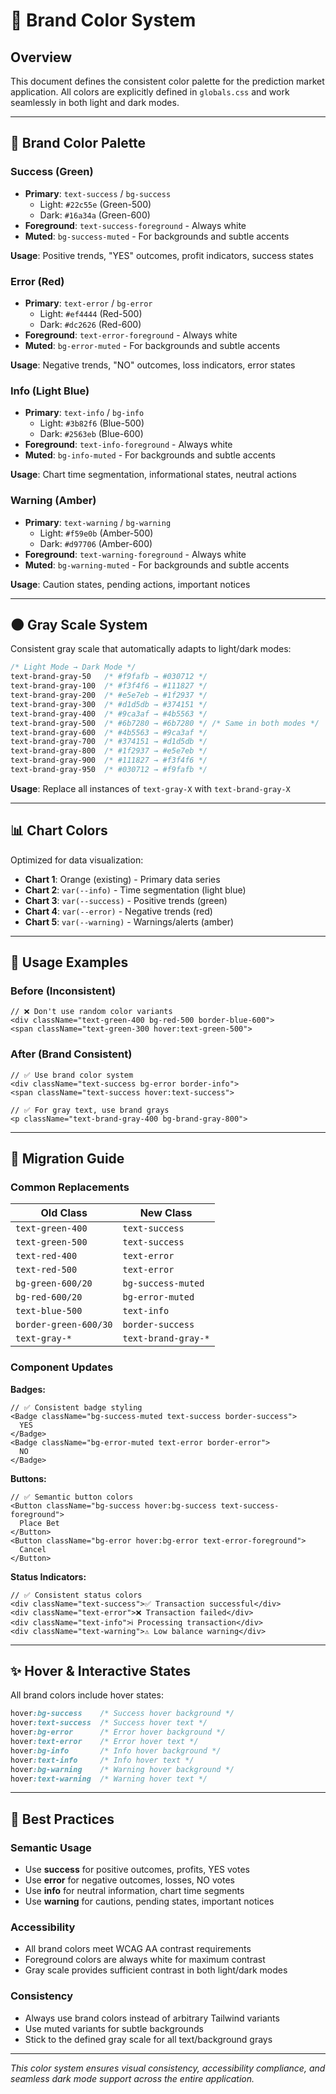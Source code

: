 # 🎨 Brand Color System

## Overview

This document defines the consistent color palette for the prediction market application. All colors are explicitly defined in `globals.css` and work seamlessly in both light and dark modes.

---

## 🎯 **Brand Color Palette**

### **Success (Green)**
- **Primary**: `text-success` / `bg-success` 
  - Light: `#22c55e` (Green-500)
  - Dark: `#16a34a` (Green-600)
- **Foreground**: `text-success-foreground` - Always white
- **Muted**: `bg-success-muted` - For backgrounds and subtle accents

**Usage**: Positive trends, "YES" outcomes, profit indicators, success states

### **Error (Red)**
- **Primary**: `text-error` / `bg-error`
  - Light: `#ef4444` (Red-500) 
  - Dark: `#dc2626` (Red-600)
- **Foreground**: `text-error-foreground` - Always white
- **Muted**: `bg-error-muted` - For backgrounds and subtle accents

**Usage**: Negative trends, "NO" outcomes, loss indicators, error states

### **Info (Light Blue)**
- **Primary**: `text-info` / `bg-info`
  - Light: `#3b82f6` (Blue-500)
  - Dark: `#2563eb` (Blue-600)
- **Foreground**: `text-info-foreground` - Always white
- **Muted**: `bg-info-muted` - For backgrounds and subtle accents

**Usage**: Chart time segmentation, informational states, neutral actions

### **Warning (Amber)**
- **Primary**: `text-warning` / `bg-warning`
  - Light: `#f59e0b` (Amber-500)
  - Dark: `#d97706` (Amber-600)
- **Foreground**: `text-warning-foreground` - Always white  
- **Muted**: `bg-warning-muted` - For backgrounds and subtle accents

**Usage**: Caution states, pending actions, important notices

---

## 🌑 **Gray Scale System**

Consistent gray scale that automatically adapts to light/dark modes:

```css
/* Light Mode → Dark Mode */
text-brand-gray-50   /* #f9fafb → #030712 */
text-brand-gray-100  /* #f3f4f6 → #111827 */
text-brand-gray-200  /* #e5e7eb → #1f2937 */
text-brand-gray-300  /* #d1d5db → #374151 */
text-brand-gray-400  /* #9ca3af → #4b5563 */
text-brand-gray-500  /* #6b7280 → #6b7280 */ /* Same in both modes */
text-brand-gray-600  /* #4b5563 → #9ca3af */
text-brand-gray-700  /* #374151 → #d1d5db */
text-brand-gray-800  /* #1f2937 → #e5e7eb */
text-brand-gray-900  /* #111827 → #f3f4f6 */
text-brand-gray-950  /* #030712 → #f9fafb */
```

**Usage**: Replace all instances of `text-gray-X` with `text-brand-gray-X`

---

## 📊 **Chart Colors**

Optimized for data visualization:

- **Chart 1**: Orange (existing) - Primary data series
- **Chart 2**: `var(--info)` - Time segmentation (light blue)  
- **Chart 3**: `var(--success)` - Positive trends (green)
- **Chart 4**: `var(--error)` - Negative trends (red)
- **Chart 5**: `var(--warning)` - Warnings/alerts (amber)

---

## 🚀 **Usage Examples**

### **Before (Inconsistent)**
```tsx
// ❌ Don't use random color variants
<div className="text-green-400 bg-red-500 border-blue-600">
<span className="text-green-300 hover:text-green-500">
```

### **After (Brand Consistent)**
```tsx
// ✅ Use brand color system
<div className="text-success bg-error border-info">
<span className="text-success hover:text-success">

// ✅ For gray text, use brand grays
<p className="text-brand-gray-400 bg-brand-gray-800">
```

---

## 🔄 **Migration Guide**

### **Common Replacements**

| Old Class | New Class |
|-----------|-----------|
| `text-green-400` | `text-success` |
| `text-green-500` | `text-success` |
| `text-red-400` | `text-error` |
| `text-red-500` | `text-error` |
| `bg-green-600/20` | `bg-success-muted` |
| `bg-red-600/20` | `bg-error-muted` |
| `text-blue-500` | `text-info` |
| `border-green-600/30` | `border-success` |
| `text-gray-*` | `text-brand-gray-*` |

### **Component Updates**

**Badges:**
```tsx
// ✅ Consistent badge styling
<Badge className="bg-success-muted text-success border-success">
  YES
</Badge>
<Badge className="bg-error-muted text-error border-error">
  NO  
</Badge>
```

**Buttons:**
```tsx
// ✅ Semantic button colors
<Button className="bg-success hover:bg-success text-success-foreground">
  Place Bet
</Button>
<Button className="bg-error hover:bg-error text-error-foreground">
  Cancel
</Button>
```

**Status Indicators:**
```tsx
// ✅ Consistent status colors
<div className="text-success">✅ Transaction successful</div>
<div className="text-error">❌ Transaction failed</div>
<div className="text-info">ℹ️ Processing transaction</div>
<div className="text-warning">⚠️ Low balance warning</div>
```

---

## ✨ **Hover & Interactive States**

All brand colors include hover states:

```css
hover:bg-success    /* Success hover background */
hover:text-success  /* Success hover text */
hover:bg-error      /* Error hover background */
hover:text-error    /* Error hover text */
hover:bg-info       /* Info hover background */
hover:text-info     /* Info hover text */
hover:bg-warning    /* Warning hover background */  
hover:text-warning  /* Warning hover text */
```

---

## 🎯 **Best Practices**

### **Semantic Usage**
- Use **success** for positive outcomes, profits, YES votes
- Use **error** for negative outcomes, losses, NO votes  
- Use **info** for neutral information, chart time segments
- Use **warning** for cautions, pending states, important notices

### **Accessibility**
- All brand colors meet WCAG AA contrast requirements
- Foreground colors are always white for maximum contrast
- Gray scale provides sufficient contrast in both light/dark modes

### **Consistency** 
- Always use brand colors instead of arbitrary Tailwind variants
- Use muted variants for subtle backgrounds
- Stick to the defined gray scale for all text/background grays

---

*This color system ensures visual consistency, accessibility compliance, and seamless dark mode support across the entire application.*
